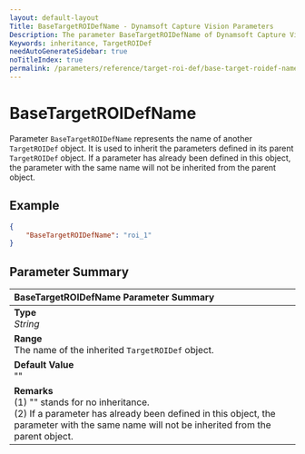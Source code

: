 ```yaml
---
layout: default-layout
Title: BaseTargetROIDefName - Dynamsoft Capture Vision Parameters
Description: The parameter BaseTargetROIDefName of Dynamsoft Capture Vision defines the name of the inherited TargetROIDef object.
Keywords: inheritance, TargetROIDef
needAutoGenerateSidebar: true
noTitleIndex: true
permalink: /parameters/reference/target-roi-def/base-target-roidef-name.html
---
```


# BaseTargetROIDefName

Parameter `BaseTargetROIDefName` represents the name of another `TargetROIDef` object. It is used to inherit the parameters defined in its parent `TargetROIDef` object. If a parameter has already been defined in this object, the parameter with the same name will not be inherited from the parent object.

## Example

```json
{
    "BaseTargetROIDefName": "roi_1"
}
```

## Parameter Summary

| BaseTargetROIDefName Parameter Summary |
| :----------------------------------- |
| **Type**<br>*String* |
| **Range**<br>The name of the inherited `TargetROIDef` object. |
| **Default Value**<br>"" |
| **Remarks**<br>(1) "" stands for no inheritance.<br>(2) If a parameter has already been defined in this object, the parameter with the same name will not be inherited from the parent object.|
